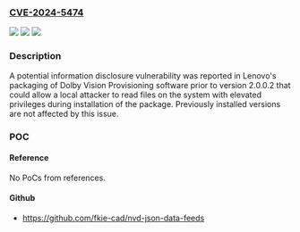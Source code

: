 ### [CVE-2024-5474](https://cve.mitre.org/cgi-bin/cvename.cgi?name=CVE-2024-5474)
![](https://img.shields.io/static/v1?label=Product&message=Dolby%20Vision%20Provisioning%20software&color=blue)
![](https://img.shields.io/static/v1?label=Version&message=0%3C%202.0.0.2%20&color=brighgreen)
![](https://img.shields.io/static/v1?label=Vulnerability&message=CWE-276%20Incorrect%20Default%20Permissions&color=brighgreen)

### Description

A potential information disclosure vulnerability was reported in Lenovo's packaging of Dolby Vision Provisioning software prior to version 2.0.0.2 that could allow a local attacker to read files on the system with elevated privileges during installation of the package. Previously installed versions are not affected by this issue.

### POC

#### Reference
No PoCs from references.

#### Github
- https://github.com/fkie-cad/nvd-json-data-feeds

